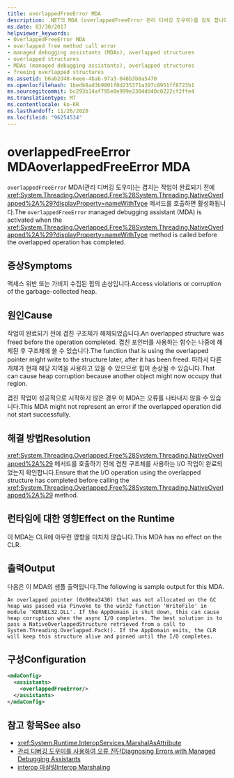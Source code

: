 ```yaml
---
title: overlappedFreeError MDA
description: .NET의 MDA (overlappedFreeError 관리 디버깅 도우미)를 검토 합니다 .이는 액세스 위반 또는 가비지 수집 힙의 손상에 대해 활성화할 수 있습니다.
ms.date: 03/30/2017
helpviewer_keywords:
- OverlappedFreeError MDA
- overlapped free method call error
- managed debugging assistants (MDAs), overlapped structures
- overlapped structures
- MDAs (managed debugging assistants), overlapped structures
- freeing overlapped structures
ms.assetid: b6ab2d48-6eee-4bab-97a3-046b3b0a5470
ms.openlocfilehash: 1bedb8ad3b9801f0d235371a397c8951ff8723b1
ms.sourcegitcommit: bc293b14af795e0e999e3304dd40c0222cf2ffe4
ms.translationtype: MT
ms.contentlocale: ko-KR
ms.lasthandoff: 11/26/2020
ms.locfileid: "96254534"
---
```

# <a name="overlappedfreeerror-mda"></a><span data-ttu-id="3276a-103">overlappedFreeError MDA</span><span class="sxs-lookup"><span data-stu-id="3276a-103">overlappedFreeError MDA</span></span>

<span data-ttu-id="3276a-104">`overlappedFreeError` MDA(관리 디버깅 도우미)는 겹치는 작업이 완료되기 전에 <xref:System.Threading.Overlapped.Free%28System.Threading.NativeOverlapped%2A%29?displayProperty=nameWithType> 메서드를 호출하면 활성화됩니다.</span><span class="sxs-lookup"><span data-stu-id="3276a-104">The `overlappedFreeError` managed debugging assistant (MDA) is activated when the <xref:System.Threading.Overlapped.Free%28System.Threading.NativeOverlapped%2A%29?displayProperty=nameWithType> method is called before the overlapped operation has completed.</span></span>  
  
## <a name="symptoms"></a><span data-ttu-id="3276a-105">증상</span><span class="sxs-lookup"><span data-stu-id="3276a-105">Symptoms</span></span>  

 <span data-ttu-id="3276a-106">액세스 위반 또는 가비지 수집된 힙의 손상입니다.</span><span class="sxs-lookup"><span data-stu-id="3276a-106">Access violations or corruption of the garbage-collected heap.</span></span>  
  
## <a name="cause"></a><span data-ttu-id="3276a-107">원인</span><span class="sxs-lookup"><span data-stu-id="3276a-107">Cause</span></span>  

 <span data-ttu-id="3276a-108">작업이 완료되기 전에 겹친 구조체가 해제되었습니다.</span><span class="sxs-lookup"><span data-stu-id="3276a-108">An overlapped structure was freed before the operation completed.</span></span> <span data-ttu-id="3276a-109">겹친 포인터를 사용하는 함수는 나중에 해제된 후 구조체에 쓸 수 있습니다.</span><span class="sxs-lookup"><span data-stu-id="3276a-109">The function that is using the overlapped pointer might write to the structure later, after it has been freed.</span></span> <span data-ttu-id="3276a-110">따라서 다른 개체가 현재 해당 지역을 사용하고 있을 수 있으므로 힙이 손상될 수 있습니다.</span><span class="sxs-lookup"><span data-stu-id="3276a-110">That can cause heap corruption because another object might now occupy that region.</span></span>  
  
 <span data-ttu-id="3276a-111">겹친 작업이 성공적으로 시작하지 않은 경우 이 MDA는 오류를 나타내지 않을 수 있습니다.</span><span class="sxs-lookup"><span data-stu-id="3276a-111">This MDA might not represent an error if the overlapped operation did not start successfully.</span></span>  
  
## <a name="resolution"></a><span data-ttu-id="3276a-112">해결 방법</span><span class="sxs-lookup"><span data-stu-id="3276a-112">Resolution</span></span>  

 <span data-ttu-id="3276a-113"><xref:System.Threading.Overlapped.Free%28System.Threading.NativeOverlapped%2A%29> 메서드를 호출하기 전에 겹친 구조체를 사용하는 I/O 작업이 완료되었는지 확인합니다.</span><span class="sxs-lookup"><span data-stu-id="3276a-113">Ensure that the I/O operation using the overlapped structure has completed before calling the <xref:System.Threading.Overlapped.Free%28System.Threading.NativeOverlapped%2A%29> method.</span></span>  
  
## <a name="effect-on-the-runtime"></a><span data-ttu-id="3276a-114">런타임에 대한 영향</span><span class="sxs-lookup"><span data-stu-id="3276a-114">Effect on the Runtime</span></span>  

 <span data-ttu-id="3276a-115">이 MDA는 CLR에 아무런 영향을 미치지 않습니다.</span><span class="sxs-lookup"><span data-stu-id="3276a-115">This MDA has no effect on the CLR.</span></span>  
  
## <a name="output"></a><span data-ttu-id="3276a-116">출력</span><span class="sxs-lookup"><span data-stu-id="3276a-116">Output</span></span>  

 <span data-ttu-id="3276a-117">다음은 이 MDA의 샘플 출력입니다.</span><span class="sxs-lookup"><span data-stu-id="3276a-117">The following is sample output for this MDA.</span></span>  
  
 `An overlapped pointer (0x00ea3430) that was not allocated on the GC heap was passed via Pinvoke to the win32 function 'WriteFile' in module 'KERNEL32.DLL'. If the AppDomain is shut down, this can cause heap corruption when the async I/O completes. The best solution is to pass a NativeOverlappedStructure retrieved from a call to System.Threading.Overlapped.Pack(). If the AppDomain exits, the CLR will keep this structure alive and pinned until the I/O completes.`  
  
## <a name="configuration"></a><span data-ttu-id="3276a-118">구성</span><span class="sxs-lookup"><span data-stu-id="3276a-118">Configuration</span></span>  
  
```xml  
<mdaConfig>  
  <assistants>  
    <overlappedFreeError/>  
  </assistants>  
</mdaConfig>  
```  
  
## <a name="see-also"></a><span data-ttu-id="3276a-119">참고 항목</span><span class="sxs-lookup"><span data-stu-id="3276a-119">See also</span></span>

- <xref:System.Runtime.InteropServices.MarshalAsAttribute>
- [<span data-ttu-id="3276a-120">관리 디버깅 도우미를 사용하여 오류 진단</span><span class="sxs-lookup"><span data-stu-id="3276a-120">Diagnosing Errors with Managed Debugging Assistants</span></span>](diagnosing-errors-with-managed-debugging-assistants.md)
- [<span data-ttu-id="3276a-121">interop 마샬링</span><span class="sxs-lookup"><span data-stu-id="3276a-121">Interop Marshaling</span></span>](../interop/interop-marshaling.md)
